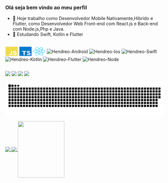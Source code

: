 ### Olá seja bem vindo ao meu perfil

- 🔭 Hoje trabalho como Desenvolvedor Mobile Nativamente,Hibrido e Flutter, como Desenvolvedor Web Front-end com React.js e Back-end com Node.js,Php e Java.
- 🌱 Estudando Swift, Kotlin e Flutter
<div style="display: inline_block"><br>
  <img align="center" alt="Hendreo-Js" height="30" width="40" src="https://raw.githubusercontent.com/devicons/devicon/master/icons/javascript/javascript-plain.svg">
  <img align="center" alt="Hendreo-Ts" height="30" width="40" src="https://raw.githubusercontent.com/devicons/devicon/master/icons/typescript/typescript-plain.svg">
  <img align="center" alt="Hendreo-React" height="30" width="40" src="https://raw.githubusercontent.com/devicons/devicon/master/icons/react/react-original.svg">
  <img align="center" alt="Hendreo-Android" height="30" width="40" <img src="https://cdn.jsdelivr.net/gh/devicons/devicon/icons/android/android-plain.svg" />
  <img align="center" alt="Hendreo-Ios" height="30" width="40" <img src="https://cdn.jsdelivr.net/gh/devicons/devicon/icons/apple/apple-original.svg" />
  <img align="center" alt="Hendreo-Swift" height="30" width="40" <img src="https://cdn.jsdelivr.net/gh/devicons/devicon/icons/swift/swift-original.svg" />
  <img align="center" alt="Hendreo-Kotlin" height="30" width="40" <img src="https://cdn.jsdelivr.net/gh/devicons/devicon/icons/kotlin/kotlin-original.svg" />
    <img align="center" alt="Hendreo-Flutter" height="30" width="40" <img src="https://cdn.jsdelivr.net/gh/devicons/devicon/icons/flutter/flutter-original.svg" />
    <img align="center" alt="Hendreo-Node" height="30" width="40" <img <img <img src="https://cdn.jsdelivr.net/gh/devicons/devicon/icons/nodejs/nodejs-original.svg" />
</div>
  
  ##
 
<div> 
  <a href="https://instagram.com/hendreoestevao" target="_blank"><img src="https://img.shields.io/badge/-Instagram-%23E4405F?style=for-the-badge&logo=instagram&logoColor=white" target="_blank"></a>
 <a href="" target="_blank"><img src="https://img.shields.io/badge/Discord-7289DA?style=for-the-badge&logo=discord&logoColor=white" target="_blank"></a> 
  <a href = "mailto:hendreosantos1@outlook.com"><img src="https://img.shields.io/badge/-Gmail-%23333?style=for-the-badge&logo=gmail&logoColor=white" target="_blank"></a>
  <a href="https://www.linkedin.com/in/hendreo-estev%C3%A3o-906b73148/" target="_blank"><img src="https://img.shields.io/badge/-LinkedIn-%230077B5?style=for-the-badge&logo=linkedin&logoColor=white" target="_blank"></a> 
</div>

  ![Snake animation](https://github.com/hendreoestevao/hendreoestevao/blob/output/github-contribution-grid-snake.svg)


<div>
  <a href="https://github.com/hendreoestevao">
  <img height="180em"   align="center" src="https://github-readme-stats.vercel.app/api?username=hendreoestevao&show_icons=true&theme=react&include_all_commits=true&count_private=true"/>
  <img height="180em"  align="center" src="https://github-readme-stats.vercel.app/api/top-langs/?username=hendreoestevao&layout=compact&langs_count=7&theme=react" />

  <img align="center" width="148" height="180" src="https://media1.tenor.com/images/68e8337fb4eb7e40645d832c64762a8b/tenor.gif?itemid=19443613">
</div>
